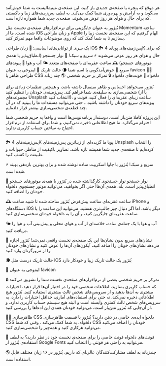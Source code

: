 هر موقع که پنجره یا صفحه‌ی جدیدی باز کنید، این صفحه‌ی مینیمالیست به شما خوش‌آمد می‌گوید و به آرامش و بهره‌وری شما کمک می‌کند. به لطف پس‌زمینه‌های زیبا و باکیفیتی که برای حال و هوای هر روز عوض می‌شوند، صفحه‌ی جدید شما همواره تازه است.

بُنژور به عنوان جایگزینی برای نرم‌افزارهای صفحه‌ی نخست مثل Momentum ساخته شده است. ما از iOS و زبان طراحی Apple الهام گرفتیم که این صفحه‌ی نخست زیبا را بسازیم تا به شما کمک کند که روی موضوعات واقعا مهم تمرکز کنید.

یک سری از توانایی‌های اساسی:
🍏 زبان طراحی iOS
🏞 پس‌زمینه‌های پویای 4K که برای حال و هوای هر روز عوض می‌شوند
⚡️ سریع و سبک!
🔎 نوار جستجو (انطباق‌پذیر با همه‌ی موتورهای جستجو)
🕰 ساعت عقربه‌ای با صفحه‌های متعدد
🌤 آب و هوا
🔗 پیوندهای سریع
👋 خوش‌آمدگویی با اسم شما
🌘 حالت تاریک
🥖 ایموجی به عنوان favicon
🧑‍💻 طراحی ظاهر با CSS دلخواه
📝 فونت‌های دلخواه
🔒 تمرکز بر حریم شخصی
🌎 چند زبانه

بُنژور می‌خواهد احساس و ظاهر مینیمال داشته باشد، و همچنین تنظیمات زیادی برای شخصی‌سازی به سلیقه‌ی شما فراهم کند. پس‌زمینه‌ی خودتان را تنظیم کنید (یا از مجموعه‌های Unsplash انتخاب کنید!)، ساعت زیبای عقربه‌ای را فعال کنید، فونت و پیوندهای سریع خودتان را داشته باشید... حتی می‌توانید مستندات ما را ببینید که در آن چند قطعه‌ی شخصی‌سازی بیشتر قرار داده‌ایم.

این پروژه کاملا متن‌باز است، دوستدار برنامه‌نویس‌ها است و واقعا به حریم شخصی شما احترام می‌گذارد. ما هیچ اطلاعاتی ذخیره نمی‌کنیم، و شما برای استفاده از نرم‌افزار احتیاج به ساختن حساب کاربری ندارید.

---

🏞 پس‌زمینه‌های 4K پویا
ما گزیده‌ای از زیباترین پس‌زمینه‌های Unsplash را انتخاب کرده‌ایم تا صفحه‌ی جدید شما همیشه تازه باشد. تصاویر باکیفیت از مناظر، حیوانات و طبیعت را کشف کنید.

⚡️ سریع و سبک!
بُنژور با جاوا اسکریپت ساده نوشته شده و برای بهترین بازدهی بهینه شده است.

🔎 نوار جستجو
نوار جستجوی کارگذاشته شده در بُنژور با همه‌ی موتورهای جستجو انطباق‌پذیر است. بله، همه‌ی آن‌ها! حتی اگر بخواهید، می‌توانید موتور جستجوی دلخواه خودتان را اضافه کنید.

🕰 ساعت عقربه‌ای
ساعت پیش‌فرض بُنژور ساخته شده تا شبیه ساعت iPhone و دستگاه‌های iOS دیگر باشد. اما اگر دنبال چیز جالب‌تری هستید، می‌توانید این ساعت را با ساعت عقربه‌ای جایگزین کنید، و آن را به دلخواه خودتان شخصی‌سازی کنید.

🌤 آب و هوا
با یک جمله‌ی ساده، خلاصه‌ای از آب و هوای محلی و پیش‌بینی آب و هوا را دریافت کنید.

🔗 نشان‌های سریع
بدون نشان‌ها این یک صفحه‌ی نخست واقعی نمی‌شد! بُنژور اجازه می‌دهد نشان‌های خوتان را اضافه کنید، آیکون‌های آن‌ها را عوض کنید و نشان‌های خودتان را از مرورگرتان وارد کنید.

🌘 حالت تاریک
درست مثل iOS بُنژور یک حالت تاریک زیبا و خودکار دارد

🥖 ایموجی به عنوان favicon

🔒 تمرکز بر حریم شخصی
بعضی از نرم‌افزارهای صفحه‌ی نخست شما را تشویق می‌کنند که حساب کاربری بسازید، اطلاعات شخصی خود را در اختیار آن‌ها قرار دهید، اختیارات بیشتری به آن‌ها بدهید و از سرویس‌های شخص ثالث بیشتری استفاده کنید. بُنژور هیچ اطلاعاتی ذخیره نمی‌کند، نه حتی برای استفاده‌های آماری، حداقل اختیارات را دارد، به سرویس‌های شخص ثالث کمتری وابسته است و البته هیچ سیستم حساب کاربری ندارد. و از آن‌جایی که بُنژور متن‌باز است، می‌توانید خودتان همه‌ی این ادعاها را بررسی کنید.

🧑‍💻 ظاهرسازی CSS دلخواه
ایده‌ی خاصی در ذهن دارید؟ بُنژور با قسمت ظاهرسازی CSS دلخواه، به شما کمک می‌کند . وقتی که شما CSS خودتان را اضافه می‌کنید می‌توانید هرکاری کنید و همه‌چیز را شخصی‌سازی کنید.

📝 فونت‌های دلخواه
فونت خاصی را برای صفحه‌ی نخست خود در نظر دارید؟ به لطف استفاده‌ی بُنژور از Google Fonts می‌توانید به راحتی هر فونتی را انتخاب کنید.

🌎 چندزبانه
به لطف مشارکت‌کنندگان عالی‌ای که داریم، بُنژور در ۱۶ زبان مختلف قابل استفاده است.
